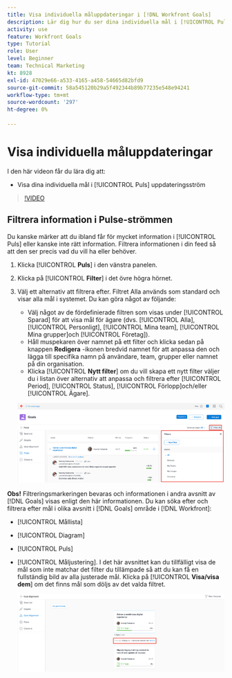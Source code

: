 ```yaml
---
title: Visa individuella måluppdateringar i [!DNL Workfront Goals]
description: Lär dig hur du ser dina individuella mål i [!UICONTROL Puls] uppdateringsström i [!DNL-mål].
activity: use
feature: Workfront Goals
type: Tutorial
role: User
level: Beginner
team: Technical Marketing
kt: 8928
exl-id: 47029e66-a533-4165-a458-54665d82bfd9
source-git-commit: 58a545120b29a5f492344b89b77235e548e94241
workflow-type: tm+mt
source-wordcount: '297'
ht-degree: 0%

---
```


# Visa individuella måluppdateringar

I den här videon får du lära dig att:

* Visa dina individuella mål i [!UICONTROL Puls] uppdateringsström

>[!VIDEO](https://video.tv.adobe.com/v/335200/?quality=12)

## Filtrera information i Pulse-strömmen

Du kanske märker att du ibland får för mycket information i [!UICONTROL Puls] eller kanske inte rätt information. Filtrera informationen i din feed så att den ser precis vad du vill ha eller behöver.

1. Klicka [!UICONTROL **Puls**] i den vänstra panelen.
1. Klicka på [!UICONTROL **Filter**] i det övre högra hörnet.
1. Välj ett alternativ att filtrera efter. Filtret Alla används som standard och visar alla mål i systemet. Du kan göra något av följande:

   * Välj något av de fördefinierade filtren som visas under [!UICONTROL Sparad] för att visa mål för ägare (dvs. [!UICONTROL Alla], [!UICONTROL Personligt], [!UICONTROL Mina team], [!UICONTROL Mina grupper]och [!UICONTROL Företag]).
   * Håll muspekaren över namnet på ett filter och klicka sedan på knappen **Redigera** -ikonen bredvid namnet för att anpassa den och lägga till specifika namn på användare, team, grupper eller namnet på din organisation.
   * Klicka [!UICONTROL **Nytt filter**] om du vill skapa ett nytt filter väljer du i listan över alternativ att anpassa och filtrera efter [!UICONTROL Period], [!UICONTROL Status], [!UICONTROL Förlopp]och/eller [!UICONTROL Ägare].

   ![En bild av [!UICONTROL Filter] panel i [!DNL Workfront Goals]](assets/18-workfront-goals-pulse-stream.png)

**Obs!** Filtreringsmarkeringen bevaras och informationen i andra avsnitt av [!DNL Goals] visas enligt den här informationen. Du kan söka efter och filtrera efter mål i olika avsnitt i [!DNL Goals] område i [!DNL Workfront]:

* [!UICONTROL Mållista]
* [!UICONTROL Diagram]
* [!UICONTROL Puls]
* [!UICONTROL Måljustering]. I det här avsnittet kan du tillfälligt visa de mål som inte matchar det filter du tillämpade så att du kan få en fullständig bild av alla justerade mål. Klicka på [!UICONTROL **Visa/visa dem**] om det finns mål som döljs av det valda filtret.

   ![](assets/19-workfront-goals-filter-show-it.png)
